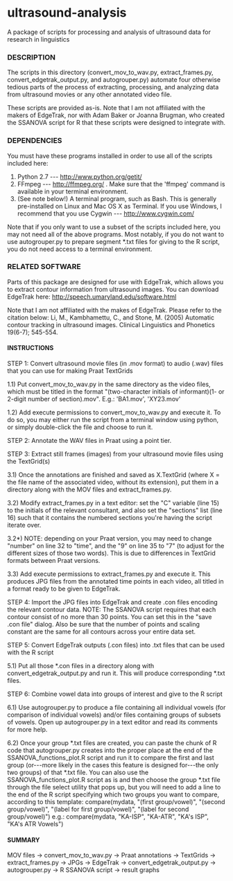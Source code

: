 ultrasound-analysis
===================

A package of scripts for processing and analysis of ultrasound data for research in linguistics

### DESCRIPTION ###

The scripts in this directory (convert_mov_to_wav.py, extract_frames.py, convert_edgetrak_output.py, and autogrouper.py) automate four otherwise tedious parts of the process of extracting, processing, and analyzing data from ultrasound movies or any other annotated video file.

These scripts are provided as-is.  Note that I am not affiliated with the makers of EdgeTrak, nor with Adam Baker or Joanna Brugman, who created the SSANOVA script for R that these scripts were designed to integrate with.


### DEPENDENCIES ###

You must have these programs installed in order to use all of the scripts included here:
1. Python 2.7 --- http://www.python.org/getit/
2. FFmpeg --- http://ffmpeg.org/ .  Make sure that the 'ffmpeg' command is available in your terminal environment.
3. (See note below!) A terminal program, such as Bash.  This is generally pre-installed on Linux and Mac OS X as Terminal.  If you use Windows, I recommend that you use Cygwin --- http://www.cygwin.com/

Note that if you only want to use a subset of the scripts included here, you may not need all of the above programs.  Most notably, if you do not want to use autogrouper.py to prepare segment *.txt files for giving to the R script, you do not need access to a terminal environment.


### RELATED SOFTWARE ###

Parts of this package are designed for use with EdgeTrak, which allows you to extract contour information from ultrasound images.  You can download EdgeTrak here:
http://speech.umaryland.edu/software.html

Note that I am not affiliated with the makes of EdgeTrak.  Please refer to the citation below:
Li, M., Kambhamettu, C., and Stone, M. (2005) Automatic contour tracking in ultrasound images. Clinical Linguistics and Phonetics 19(6-7); 545-554.



#### INSTRUCTIONS ####

STEP 1: Convert ultrasound movie files (in .mov format) to audio (.wav) files that you can use for making Praat TextGrids

1.1) Put convert_mov_to_wav.py in the same directory as the video files, which must be titled in the format "(two-character initials of informant)(1- or 2-digit number of section).mov".  E.g.: 'BA1.mov', 'XY23.mov'

1.2) Add execute permissions to convert_mov_to_wav.py and execute it.  To do so, you may either run the script from a terminal window using python, or simply double-click the file and choose to run it.


STEP 2: Annotate the WAV files in Praat using a point tier.


STEP 3: Extract still frames (images) from your ultrasound movie files using the TextGrid(s)

3.1) Once the annotations are finished and saved as X.TextGrid (where X = the file name of the associated video, without its extension), put them in a directory along with the MOV files and extract_frames.py.

3.2) Modify extract_frames.py in a text editor: set the "C" variable (line 15) to the initials of the relevant consultant, and also set the "sections" list (line 16) such that it contains the numbered sections you're having the script iterate over.

3.2*) NOTE: depending on your Praat version, you may need to change "number" on line 32 to "time", and the "9" on line 35 to "7" (to adjust for the different sizes of those two words).  This is due to differences in TextGrid formats between Praat versions. 

3.3) Add execute permissions to extract_frames.py and execute it.  This produces JPG files from the annotated time points in each video, all titled in a format ready to be given to EdgeTrak.


STEP 4: Import the JPG files into EdgeTrak and create .con files encoding the relevant contour data.
NOTE: The SSANOVA script requires that each contour consist of no more than 30 points.  You can set this in the "save .con file" dialog.  Also be sure that the number of points and scaling constant are the same for all contours across your entire data set.


STEP 5: Convert EdgeTrak outputs (.con files) into .txt files that can be used with the R script

5.1) Put all those *.con files in a directory along with convert_edgetrak_output.py and run it.  This will produce corresponding *.txt files.


STEP 6: Combine vowel data into groups of interest and give to the R script

6.1) Use autogrouper.py to produce a file containing all individual vowels (for comparison of individual vowels) and/or files containing groups of subsets of vowels.  Open up autogrouper.py in a text editor and read its comments for more help.

6.2) Once your group *.txt files are created, you can paste the chunk of R code that autogrouper.py creates into the proper place at the end of the SSANOVA_functions_plot.R script and run it to compare the first and last group (or---more likely in the cases this feature is designed for---the only two groups) of that *.txt file.  You can also use the SSANOVA_functions_plot.R script as is and then choose the group *.txt file through the file select utility that pops up, but you will need to add a line to the end of the R script specifying which two groups you want to compare, according to this template:
compare(mydata, "(first group/vowel)", "(second group/vowel)", "(label for first group/vowel)", "(label for second group/vowel)")
e.g.:
compare(mydata, "KA-ISP", "KA-ATR", "KA's ISP", "KA's ATR Vowels")


#### SUMMARY ####

MOV files -> convert_mov_to_wav.py -> Praat annotations -> TextGrids -> extract_frames.py -> JPGs -> EdgeTrak -> convert_edgetrak_output.py -> autogrouper.py -> R SSANOVA script -> result graphs

